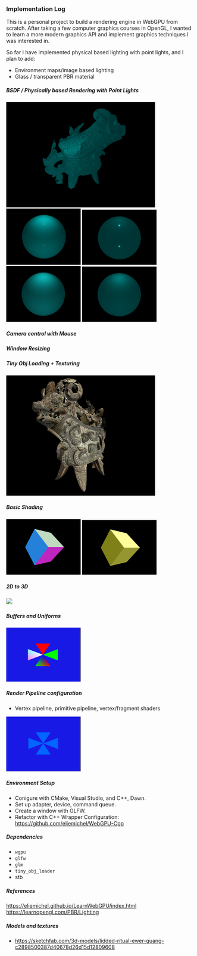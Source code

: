 ### Implementation Log

This is a personal project to build a rendering engine in WebGPU from scratch.
After taking a few computer graphics courses in OpenGL, I wanted to learn a more modern graphics API and 
implement graphics techniques I was interested in.

So far I have implemented physical based lighting with point lights, and
I plan to add:
- Environment maps/image based lighting
- Glass / transparent PBR material


##### BSDF / Physically based Rendering with Point Lights
<img src="readmeImages/ewer_pointLightPBR.png" width="400"/></br>
<img src="readmeImages/r0.1m0.1.png" width="200"/> <img src="readmeImages/r0.1m0.9.png" width="200"/></br>
<img src="readmeImages/r0.9m0.1.png" width="200"/> <img src="readmeImages/r0.9m0.9.png" width="200"/>

##### Camera control with Mouse
##### Window Resizing

##### Tiny Obj Loading + Texturing
<img src="readmeImages/liddedEwer.png" width="400"/>

##### Basic Shading
<img src="readmeImages/normals.png" width="200"/> <img src="readmeImages/basicLighting.png" width="200"/>
##### 2D to 3D
<img src="readmeImages/rotate.gif" width="200"/>

##### Buffers and Uniforms

<img src="readmeImages/buffers.png" width="200"/>

##### Render Pipeline configuration
- Vertex pipeline, primitive pipeline, vertex/fragment shaders

 
<img src="readmeImages/firstTriangles.png" width="200"/>

##### Environment Setup
- Conigure with CMake, Visual Studio, and C++, Dawn.
- Set up adapter, device, command queue.
- Create a window with GLFW.
- Refactor with C++ Wrapper Configuration: https://github.com/eliemichel/WebGPU-Cpp 

##### Dependencies
- `wgpu`
- `glfw`
- `glm`
- `tiny_obj_loader`
- stb

##### References

https://eliemichel.github.io/LearnWebGPU/index.html
https://learnopengl.com/PBR/Lighting

##### Models and textures
- https://sketchfab.com/3d-models/lidded-ritual-ewer-guang-c2898500387d40678d26d15d12809608

